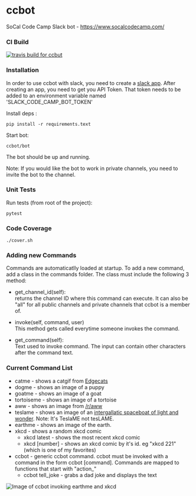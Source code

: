 # ccbot
SoCal Code Camp Slack bot - https://www.socalcodecamp.com/

### CI Build
[![travis build for ccbut](https://api.travis-ci.org/hattan/ccbot.svg?branch=master)](https://travis-ci.org/hattan/ccbot)

### Installation

In order to use ccbot with slack, you need to create a [slack app](https://api.slack.com/apps?new_app=1). After creating an app, you need to get you API Token. That token needs to be added to an environment variable named 'SLACK_CODE_CAMP_BOT_TOKEN'

Install deps : 

    pip install -r requirements.text 

Start bot:

    ccbot/bot
    
The bot should be up and running.

Note: If you would like the bot to work in private channels, you need to invite the bot to the channel.

### Unit Tests
Run tests (from root of the project):

    pytest 

### Code Coverage

    ./cover.sh

### Adding new Commands
Commands are automaticatlly loaded at startup. To add a new command, add a class in the commands folder. The class must include
the following 3 method:

* get_channel_id(self):<Br/>
returns the channel ID where this command can execute. It can also be "all" for all public channels and private channels that ccbot is a member of.

* invoke(self, command, user)<Br/>
 This method gets called everytime someone invokes the command.
  
* get_command(self):<Br/>
Text used to invoke command. The input can contain other characters after the command text.

### Current Command List
* catme - shows a catgif from [Edgecats](http://edgecats.net/)
* dogme - shows an image of a puppy
* goatme - shows an image of a goat
* tortoiseme - shows an image of a tortoise
* aww - shows an image from [/r/aww](https://www.reddit.com/r/aww/)
* teslame - shows an image of an [intergallatic spaceboat of light and wonder](http://theoatmeal.com/comics/tesla_model_s). Note: It's TeslaME not tesLAME.
* earthme - shows an image of the earth.
* xkcd - shows a random xkcd comic
    * xkcd latest - shows the most recent xkcd comic
    * xkcd [number] - shows an xkcd comic by it's id. eg "xkcd 221" (which is one of my favorites)
* ccbot - generic ccbot command. ccbot must be invoked with a command in the form ccbot [command]. Commands are mapped to functions that start with "action_"
   * ccbot tell_joke - grabs a dad joke and displays the text
    
 ![Image of ccbot invoking earthme and xkcd](https://i.imgur.com/Pol1L0l.png)

  
 
